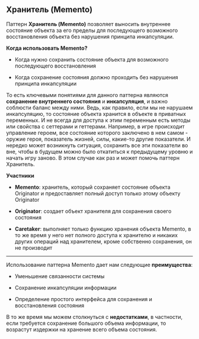 ## Хранитель (Memento)
Паттерн **Хранитель (Memento)** позволяет выносить внутреннее состояние объекта за его пределы для последующего возможного восстановления объекта без нарушения принципа инкапсуляции.

**Когда использовать Memento?**

* Когда нужно сохранить состояние объекта для возможного последующего восстановления

* Когда сохранение состояния должно проходить без нарушения принципа инкапсуляции

То есть ключевыми понятиями для данного паттерна являются **сохранение внутреннего состояния** и **инкапсуляция**, и важно соблюсти баланс между ними. Ведь, как правило, если мы не нарушаем инкапсуляцию, то состояние объекта хранится в объекте в приватных переменных. И не всегда для доступа к этим переменным есть методы или свойства с сеттерами и геттерами. Например, в игре происходит управление героем, все состояние которого заключено в нем самом - оружие героя, показатель жизней, силы, какие-то другие показатели. И нередко может возникнуть ситуация, сохранить все эти показатели во вне, чтобы в будущем можно было откатиться к предыдущему уровню и начать игру заново. В этом случае как раз и может помочь паттерн Хранитель.

**Участники**
* **Memento**: хранитель, который сохраняет состояние объекта Originator и предоставляет полный доступ только этому объекту Originator

* **Originator**: создает объект хранителя для сохранения своего состояния

* **Caretaker**: выполняет только функцию хранения объекта Memento, в то же время у него нет полного доступа к хранителю и никаких других операций над хранителем, кроме собственно сохранения, он не производит
***
Использование паттерна Memento дает нам следующие **преимущества**:

* Уменьшение связанности системы

* Сохранение инкапсуляции информации

* Определение простого интерфейса для сохранения и восстановления состояния


В то же время мы можем столкнуться с **недостатками**, в частности, если требуется сохранение большого объема информации, то возрастут издержки на хранение всего объема состояния.